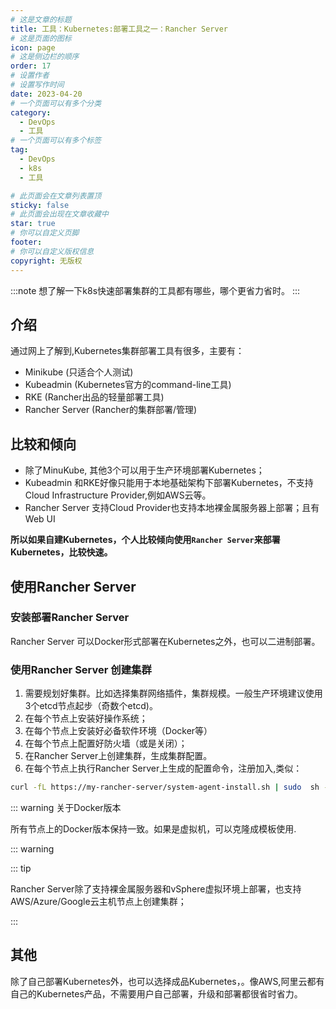 ```yaml
---
# 这是文章的标题
title: 工具：Kubernetes:部署工具之一：Rancher Server
# 这是页面的图标
icon: page
# 这是侧边栏的顺序
order: 17
# 设置作者
# 设置写作时间
date: 2023-04-20
# 一个页面可以有多个分类
category:
  - DevOps
  - 工具
# 一个页面可以有多个标签
tag:
  - DevOps
  - k8s
  - 工具

# 此页面会在文章列表置顶
sticky: false
# 此页面会出现在文章收藏中
star: true
# 你可以自定义页脚
footer: 
# 你可以自定义版权信息
copyright: 无版权
---
```


:::note
想了解一下k8s快速部署集群的工具都有哪些，哪个更省力省时。
:::

## 介绍

通过网上了解到,Kubernetes集群部署工具有很多，主要有：

- Minikube (只适合个人测试)
- Kubeadmin (Kubernetes官方的command-line工具)
- RKE (Rancher出品的轻量部署工具)
- Rancher Server (Rancher的集群部署/管理)

## 比较和倾向

- 除了MinuKube, 其他3个可以用于生产环境部署Kubernetes；
- Kubeadmin 和RKE好像只能用于本地基础架构下部署Kubernetes，不支持Cloud Infrastructure Provider,例如AWS云等。
- Rancher Server 支持Cloud Provider也支持本地裸金属服务器上部署；且有Web UI

**所以如果自建Kubernetes，个人比较倾向使用`Rancher Server`来部署Kubernetes，比较快速。**



## 使用Rancher Server

### 安装部署Rancher Server

Rancher Server 可以Docker形式部署在Kubernetes之外，也可以二进制部署。

### 使用Rancher Server 创建集群

1. 需要规划好集群。比如选择集群网络插件，集群规模。一般生产环境建议使用3个etcd节点起步（奇数个etcd)。
2. 在每个节点上安装好操作系统；
3. 在每个节点上安装好必备软件环境（Docker等）
4. 在每个节点上配置好防火墙（或是关闭）；
5. 在Rancher Server上创建集群，生成集群配置。
6. 在每个节点上执行Rancher Server上生成的配置命令，注册加入,类似：
```bash
curl -fL https://my-rancher-server/system-agent-install.sh | sudo  sh -s - --server https://my-rancher-server --label 'cattle.io/os=linux' --token 94dmz8db447rhqx2hm82v96vwl8wvdtvcd77mgb2t9mcmcl2n7mcth --ca-checksum 1aabd46120eb41ab0b20a088ccc7b327c79aaf2cc9ed64c2a9ced335c7ec349a --etcd --controlplane --worker
```


::: warning 关于Docker版本

所有节点上的Docker版本保持一致。如果是虚拟机，可以克隆成模板使用.

::: warning 

::: tip

Rancher Server除了支持裸金属服务器和vSphere虚拟环境上部署，也支持 AWS/Azure/Google云主机节点上创建集群；

:::

## 其他

除了自己部署Kubernetes外，也可以选择成品Kubernetes，。像AWS,阿里云都有自己的Kubernetes产品，不需要用户自己部署，升级和部署都很省时省力。
